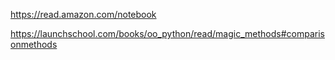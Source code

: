 https://read.amazon.com/notebook

https://launchschool.com/books/oo_python/read/magic_methods#comparisonmethods
